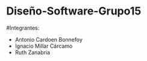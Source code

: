 # Diseño-Software-Grupo15

#Integrantes:
- Antonio Cardoen Bonnefoy
- Ignacio Millar Cárcamo
- Ruth Zanabria
 
